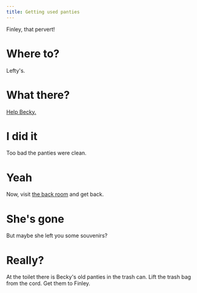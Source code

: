 ```yaml
---
title: Getting used panties
---
```


Finley, that pervert!

# Where to?
Lefty's.

# What there?
[Help Becky.](/100-becky/020-panties.md)

# I did it
Too bad the panties were clean.

# Yeah
Now, visit [the back room](/020-leftys/030-backroom/010-door.md) and get back.

# She's gone
But maybe she left you some souvenirs?

# Really?
At the toilet there is Becky's old panties in the trash can. Lift the trash bag from the cord. Get them to Finley.
